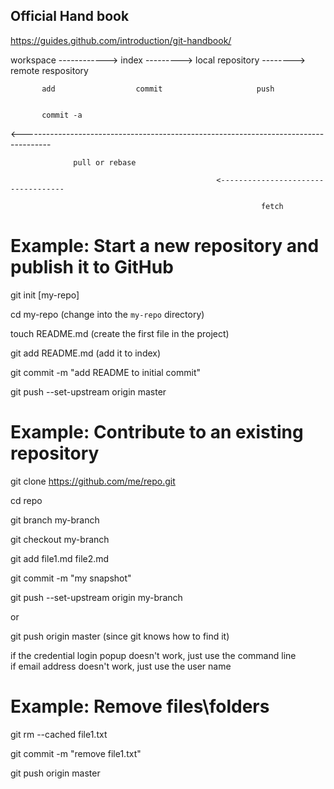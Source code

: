 ## Official Hand book
https://guides.github.com/introduction/git-handbook/

           
workspace ------------> index ---------> local repository --------> remote respository

           add                  commit                     push
           
           
           commit -a
           
           
           
<-------------------------------------------------------------------------------------

                  pull or rebase
                  
                                                  <-----------------------------------
                                                  
                                                            fetch
                                                      
                 
           
# Example: Start a new repository and publish it to GitHub

git init [my-repo]    

cd my-repo (change into the `my-repo` directory)

touch README.md       (create the first file in the project)

git add README.md (add it to index)

git commit -m "add README to initial commit"

git push --set-upstream origin master



# Example: Contribute to an existing repository

git clone https://github.com/me/repo.git

cd repo

git branch my-branch

git checkout my-branch

git add file1.md file2.md


git commit -m "my snapshot"

git push --set-upstream origin my-branch

or 

git push origin master (since git knows how to find it)

if the credential login popup doesn't work, just use the command line  
if email address doesn't work, just use the user name

# Example: Remove files\folders

git rm --cached file1.txt

git commit -m "remove file1.txt"

git push origin master  
